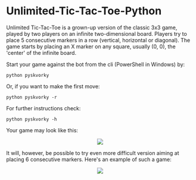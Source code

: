 # Unlimited-Tic-Tac-Toe-Python

Unlimited Tic-Tac-Toe is a grown-up version of the classic 3x3 game, played by two players on an infinite two-dimensional board. Players try to place 5 consecutive markers in a row (vertical, horizontal or diagonal). The game starts by placing an X marker on any square, usually (0, 0), the 'center' of the infinite board.

Start your game against the bot from the cli (PowerShell in Windows) by:

`python pyskvorky`

Or, if you want to make the first move:

`python pyskvorky -r`

For further instructions check:

`python pyskvorky -h`

Your game may look like this:
<p align="center">
  <img src="https://user-images.githubusercontent.com/73360313/210018768-bed0c2ba-035a-417e-9fd3-b4b29d8ba3ac.png">
</p>

It will, however, be possible to try even more difficult version aiming at placing 6 consecutive markers. Here's an example of such a game:

<p align="center">
  <img src="https://user-images.githubusercontent.com/73360313/210083593-13c6d588-9463-416a-8b8e-542a46e07fee.png">
</p>
